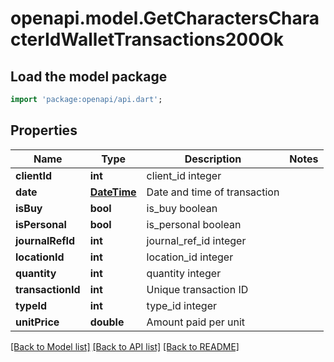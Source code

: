 # openapi.model.GetCharactersCharacterIdWalletTransactions200Ok

## Load the model package
```dart
import 'package:openapi/api.dart';
```

## Properties
Name | Type | Description | Notes
------------ | ------------- | ------------- | -------------
**clientId** | **int** | client_id integer | 
**date** | [**DateTime**](DateTime.md) | Date and time of transaction | 
**isBuy** | **bool** | is_buy boolean | 
**isPersonal** | **bool** | is_personal boolean | 
**journalRefId** | **int** | journal_ref_id integer | 
**locationId** | **int** | location_id integer | 
**quantity** | **int** | quantity integer | 
**transactionId** | **int** | Unique transaction ID | 
**typeId** | **int** | type_id integer | 
**unitPrice** | **double** | Amount paid per unit | 

[[Back to Model list]](../README.md#documentation-for-models) [[Back to API list]](../README.md#documentation-for-api-endpoints) [[Back to README]](../README.md)


